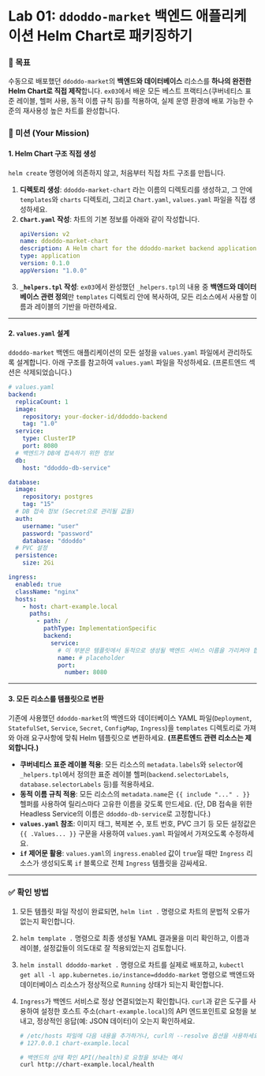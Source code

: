 # Lab 01: `ddoddo-market` 백엔드 애플리케이션 Helm Chart로 패키징하기

### 🎯 목표

수동으로 배포했던 `ddoddo-market`의 **백엔드와 데이터베이스** 리소스를 **하나의 완전한 Helm Chart로 직접 제작**합니다. `ex03`에서 배운 모든 베스트 프랙티스(쿠버네티스 표준 레이블, 헬퍼 사용, 동적 이름 규칙 등)를 적용하여, 실제 운영 환경에 배포 가능한 수준의 재사용성 높은 차트를 완성합니다.

### 🎯 미션 (Your Mission)

#### 1\. Helm Chart 구조 직접 생성

`helm create` 명령어에 의존하지 않고, 처음부터 직접 차트 구조를 만듭니다.

1.  **디렉토리 생성**: `ddoddo-market-chart` 라는 이름의 디렉토리를 생성하고, 그 안에 `templates`와 `charts` 디렉토리, 그리고 `Chart.yaml`, `values.yaml` 파일을 직접 생성하세요.
2.  **`Chart.yaml` 작성**: 차트의 기본 정보를 아래와 같이 작성합니다.
    ```yaml
    apiVersion: v2
    name: ddoddo-market-chart
    description: A Helm chart for the ddoddo-market backend application
    type: application
    version: 0.1.0
    appVersion: "1.0.0"
    ```
3.  **`_helpers.tpl` 작성**: `ex03`에서 완성했던 `_helpers.tpl`의 내용 중 **백엔드와 데이터베이스 관련 정의**만 `templates` 디렉토리 안에 복사하여, 모든 리소스에서 사용할 이름과 레이블의 기반을 마련하세요.

---

#### 2\. `values.yaml` 설계

`ddoddo-market` 백엔드 애플리케이션의 모든 설정을 `values.yaml` 파일에서 관리하도록 설계합니다. 아래 구조를 참고하여 `values.yaml` 파일을 작성하세요. (프론트엔드 섹션은 삭제되었습니다.)

```yaml
# values.yaml
backend:
  replicaCount: 1
  image:
    repository: your-docker-id/ddoddo-backend
    tag: "1.0"
  service:
    type: ClusterIP
    port: 8080
  # 백엔드가 DB에 접속하기 위한 정보
  db:
    host: "ddoddo-db-service"

database:
  image:
    repository: postgres
    tag: "15"
  # DB 접속 정보 (Secret으로 관리될 값들)
  auth:
    username: "user"
    password: "password"
    database: "ddoddo"
  # PVC 설정
  persistence:
    size: 2Gi

ingress:
  enabled: true
  className: "nginx"
  hosts:
    - host: chart-example.local
      paths:
        - path: /
          pathType: ImplementationSpecific
          backend:
            service:
              # 이 부분은 템플릿에서 동적으로 생성될 백엔드 서비스 이름을 가리켜야 합니다.
              name: # placeholder
              port:
                number: 8080
```

---

#### 3\. 모든 리소스를 템플릿으로 변환

기존에 사용했던 `ddoddo-market`의 백엔드와 데이터베이스 YAML 파일(`Deployment`, `StatefulSet`, `Service`, `Secret`, `ConfigMap`, `Ingress`)을 `templates` 디렉토리로 가져와 아래 요구사항에 맞춰 Helm 템플릿으로 변환하세요. **(프론트엔드 관련 리소스는 제외합니다.)**

- **쿠버네티스 표준 레이블 적용**: 모든 리소스의 `metadata.labels`와 `selector`에 `_helpers.tpl`에서 정의한 표준 레이블 헬퍼(`backend.selectorLabels`, `database.selectorLabels` 등)를 적용하세요.
- **동적 이름 규칙 적용**: 모든 리소스의 `metadata.name`은 `{{ include "..." . }}` 헬퍼를 사용하여 릴리스마다 고유한 이름을 갖도록 만드세요. (단, DB 접속을 위한 Headless Service의 이름은 `ddoddo-db-service`로 고정합니다.)
- **`values.yaml` 참조**: 이미지 태그, 복제본 수, 포트 번호, PVC 크기 등 모든 설정값은 `{{ .Values... }}` 구문을 사용하여 `values.yaml` 파일에서 가져오도록 수정하세요.
- **`if` 제어문 활용**: `values.yaml`의 `ingress.enabled` 값이 `true`일 때만 `Ingress` 리소스가 생성되도록 `if` 블록으로 전체 `Ingress` 템플릿을 감싸세요.

---

### ✅ 확인 방법

1.  모든 템플릿 파일 작성이 완료되면, `helm lint .` 명령으로 차트의 문법적 오류가 없는지 확인합니다.

2.  `helm template .` 명령으로 최종 생성될 YAML 결과물을 미리 확인하고, 이름과 레이블, 설정값들이 의도대로 잘 적용되었는지 검토합니다.

3.  `helm install ddoddo-market .` 명령으로 차트를 실제로 배포하고, `kubectl get all -l app.kubernetes.io/instance=ddoddo-market` 명령으로 백엔드와 데이터베이스 리소스가 정상적으로 `Running` 상태가 되는지 확인합니다.

4.  `Ingress`가 백엔드 서비스로 정상 연결되었는지 확인합니다. `curl`과 같은 도구를 사용하여 설정한 호스트 주소(`chart-example.local`)의 API 엔드포인트로 요청을 보내고, 정상적인 응답(예: JSON 데이터)이 오는지 확인하세요.

    ```bash
    # /etc/hosts 파일에 다음 내용을 추가하거나, curl의 --resolve 옵션을 사용하세요.
    # 127.0.0.1 chart-example.local

    # 백엔드의 상태 확인 API(/health)로 요청을 보내는 예시
    curl http://chart-example.local/health
    ```
